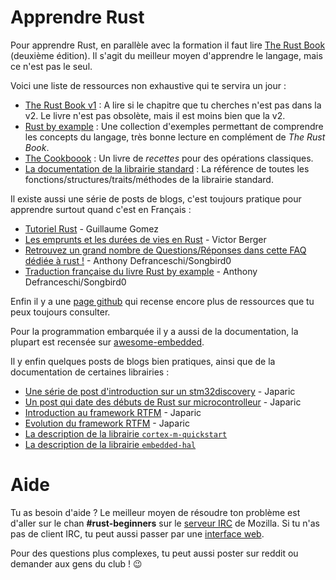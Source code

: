 # Apprendre Rust

Pour apprendre Rust, en parallèle avec la formation il faut lire [The Rust Book](https://doc.rust-lang.org/book/second-edition/) (deuxième édition). Il s'agit du meilleur moyen d'apprendre le langage, mais ce n'est pas le seul.

Voici une liste de ressources non exhaustive qui te servira un jour :

* [The Rust Book v1](https://doc.rust-lang.org/book/) : A lire si le chapitre que tu cherches n'est pas dans la v2. Le livre n'est pas obsolète, mais il est moins bien que la v2.
* [Rust by example](http://rustbyexample.com/) : Une collection d'exemples permettant de comprendre les concepts du langage, très bonne lecture en complément de *The Rust Book*.
* [The Cookboook](https://rust-lang-nursery.github.io/rust-cookbook/) : Un livre de *recettes* pour des opérations classiques.
* [La documentation de la librairie standard](https://doc.rust-lang.org/std/) : La référence de toutes les fonctions/structures/traits/méthodes de la librairie standard.

Il existe aussi une série de posts de blogs, c'est toujours pratique pour apprendre surtout quand c'est en Français :

* [Tutoriel Rust](http://blog.guillaume-gomez.fr/Rust) - Guillaume Gomez
* [Les emprunts et les durées de vies en Rust](https://levans.fr/borrowing-and-lifetimes-in-rust-fr.html) - Victor Berger
* [Retrouvez un grand nombre de Questions/Réponses dans cette FAQ dédiée à rust !](https://github.com/Songbird0/Rust_FAQ) - Anthony Defranceschi/Songbird0
* [Traduction française du livre Rust by example](https://github.com/Songbird0/FR_RBE) - Anthony Defranceschi/Songbird0

Enfin il y a une [page github](https://github.com/ctjhoa/rust-learning) qui recense encore plus de ressources que tu peux toujours consulter.

Pour la programmation embarquée il y a aussi de la documentation, la plupart est recensée sur [awesome-embedded](https://github.com/rust-embedded/awesome-embedded-rust).

Il y enfin quelques posts de blogs bien pratiques, ainsi que de la documentation de certaines librairies :

* [Une série de post d'introduction sur un stm32discovery](https://japaric.github.io/discovery/) - Japaric
* [Un post qui date des débuts de Rust sur microcontrolleur](http://blog.japaric.io/quickstart/) - Japaric
* [Introduction au framework RTFM](http://blog.japaric.io/fearless-concurrency/) - Japaric
* [Evolution du framework RTFM](http://blog.japaric.io/rtfm-v2/) - Japaric
* [La description de la librairie `cortex-m-quickstart`](https://docs.rs/cortex-m-quickstart/0.3.1/cortex_m_quickstart/)
* [La description de la librairie `embedded-hal`](https://docs.rs/embedded-hal/0.2.1/embedded_hal/)

# Aide

Tu as besoin d'aide ?
Le meilleur moyen de résoudre ton problème est d'aller sur le chan **#rust-beginners** sur le [serveur IRC](irc.mozilla.org) de Mozilla.
Si tu n'as pas de client IRC, tu peut aussi passer par une [interface web](https://client00.chat.mibbit.com/?server=irc.mozilla.org&channel=%23rust-beginners).

Pour des questions plus complexes, tu peut aussi poster sur reddit ou demander aux gens du club ! :wink:

